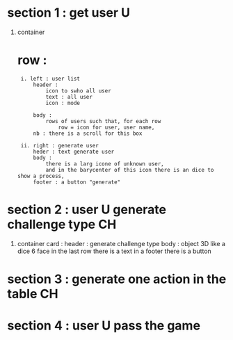 # section 1 : get user U
1. container
    # row :
        i. left : user list
            header :
                icon to swho all user
                text : all user
                icon : mode
            
            body :
                rows of users such that, for each row
                    row = icon for user, user name,
            nb : there is a scroll for this box
        
        ii. right : generate user
            heder : text generate user
            body :
                there is a larg icone of unknown user,
                and in the barycenter of this icon there is an dice to show a process,
            footer : a button "generate"

# section 2 : user U generate challenge type CH
1. container
    card :
        header : generate challenge type
        body : object 3D like a dice 6 face
            in the last row there is a text
         in a footer there is a button

# section 3 : generate one action in the table CH

# section 4 : user U pass the game